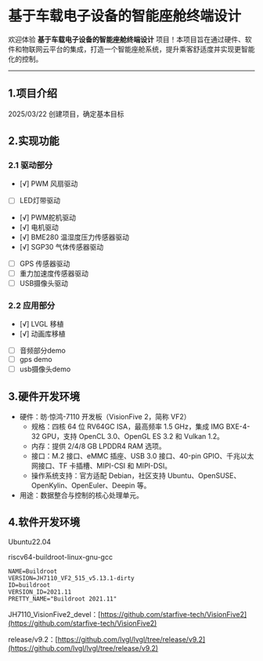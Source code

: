 # 基于车载电子设备的智能座舱终端设计
欢迎体验 **基于车载电子设备的智能座舱终端设计** 项目！本项目旨在通过硬件、软件和物联网云平台的集成，打造一个智能座舱系统，提升乘客舒适度并实现更智能化的控制。

---

## 1.项目介绍
2025/03/22 创建项目，确定基本目标

## 2.实现功能
### 2.1 驱动部分
- [√] PWM 风扇驱动
- [ ] LED灯带驱动
- [√] PWM舵机驱动
- [√] 电机驱动
- [√] BME280 温湿度压力传感器驱动
- [√] SGP30 气体传感器驱动
- [ ] GPS 传感器驱动
- [ ] 重力加速度传感器驱动
- [ ] USB摄像头驱动

### 2.2 应用部分
- [√] LVGL 移植
- [√] 动画库移植
- [ ] 音频部分demo
- [ ] gps demo
- [ ] usb摄像头demo

## 3.硬件开发环境
+ 硬件：昉·惊鸿-7110 开发板（VisionFive 2，简称 VF2）
    - 规格：四核 64 位 RV64GC ISA，最高频率 1.5 GHz，集成 IMG BXE-4-32 GPU，支持 OpenCL 3.0、OpenGL ES 3.2 和 Vulkan 1.2。
    - 内存：提供 2/4/8 GB LPDDR4 RAM 选项。
    - 接口：M.2 接口、eMMC 插座、USB 3.0 接口、40-pin GPIO、千兆以太网接口、TF 卡插槽、MIPI-CSI 和 MIPI-DSI。
    - 操作系统支持：官方适配 Debian，社区支持 Ubuntu、OpenSUSE、OpenKylin、OpenEuler、Deepin 等。
+ 用途：数据整合与控制的核心处理单元。

## 4.软件开发环境
Ubuntu22.04 

riscv64-buildroot-linux-gnu-gcc

```plain
NAME=Buildroot
VERSION=JH7110_VF2_515_v5.13.1-dirty
ID=buildroot
VERSION_ID=2021.11
PRETTY_NAME="Buildroot 2021.11"
```

JH7110_VisionFive2_devel：[https://github.com/starfive-tech/VisionFive2](https://github.com/starfive-tech/VisionFive2)

release/v9.2：[https://github.com/lvgl/lvgl/tree/release/v9.2](https://github.com/lvgl/lvgl/tree/release/v9.2)



